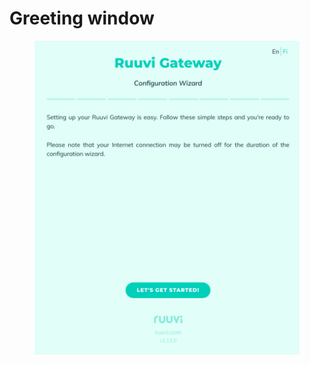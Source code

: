 # Greeting window

<figure><img src="../../.gitbook/assets/image (3) (1).png" alt=""><figcaption></figcaption></figure>
